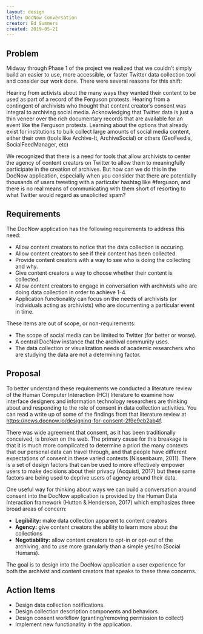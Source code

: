 ```yaml
---
layout: design
title: DocNow Conversation
creator: Ed Summers
created: 2019-05-21
---
```


## Problem

Midway through Phase 1 of the project we realized that we couldn’t simply build
an easier to use, more accessible, or faster Twitter data collection tool and
consider our work done. There were several reasons for this shift:

Hearing from activists about the many ways they wanted their content to be used
as part of a record of the Ferguson protests.  Hearing from a contingent of
archivists who thought that content creator’s consent was integral to archiving
social media.  Acknowledging that Twitter data is just a thin veneer over the
rich documentary records that are available for an event like the Ferguson
protests.  Learning about the options that already exist for institutions to
bulk collect large amounts of social media content, either their own (tools
like Archive-It, ArchiveSocial) or others (GeoFeedia, SocialFeedManager, etc)

We recognized that there is a need for tools that allow archivists to center
the agency of content creators on Twitter to allow them to meaningfully
participate in the creation of archives. But how can we do this in the DocNow
application, especially when you consider that there are potentially thousands
of users tweeting with a particular hashtag like #ferguson, and there is no
real means of communicating with them short of resorting to what Twitter would
regard as unsolicited spam?

## Requirements

The DocNow application has the following requirements to address this need:

* Allow content creators to notice that the data collection is occuring.
* Allow content creators to see if their content has been collected.
* Provide content creators with a way to see who is doing the collecting and why.
* Give content creators a way to choose whether their content is collected.
* Allow content creators to engage in conversation with archivists who are doing data collection in order to achieve 1-4.
* Application functionality can focus on the needs of archivists (or individuals acting as archivists) who are documenting a particular event in time.
 
These items are out of scope, or non-requirements:

* The scope of social media can be limited to Twitter (for better or worse).
* A central DocNow instance that the archival community uses.
* The data collection or visualization needs of academic researchers who are studying the data are not a determining factor.
 
## Proposal

To better understand these requirements we conducted a literature review of the Human Computer Interaction (HCI) literature to examine how interface designers and information technology researchers are thinking about and responding to the role of consent in data collection activities. You can read a write up of some of the findings from that literature review at https://news.docnow.io/designing-for-consent-2f9e9cb2ab4f.

There was wide agreement that consent, as it has been traditionally conceived, is broken on the web. The primary cause for this breakage is that it is much more complicated to determine a priori the many contexts that our personal data can travel through, and that people have different expectations of consent in these varied contexts (Nissenbaum, 2011). There is a set of design factors that can be used to more effectively empower users to make decisions about their privacy (Acquisti, 2017) but these same factors are being used to deprive users of agency around their data.

One useful way for thinking about ways we can build a conversation around consent into the DocNow application is provided by the Human Data Interaction framework (Hutton & Henderson, 2017) which emphasizes three broad areas of concern:

* **Legibility:** make data collection apparent to content creators
* **Agency:** give content creators the ability to learn more about the collections
* **Negotiability:** allow content creators to opt-in or opt-out of the archiving, and to use more granularly than a simple yes/no (Social Humans).

The goal is to design into the DocNow application a user experience for both the archivist and content creators that speaks to these three concerns.

## Action Items

* Design data collection notifications.
* Design collection description components and behaviors.
* Design consent workflow (granting/removing permission to collect)
* Implement new functionality in the application.

